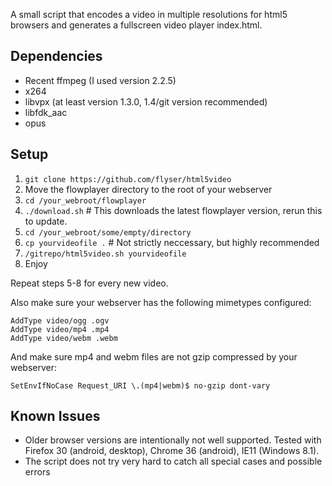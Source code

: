 A small script that encodes a video in multiple resolutions for
html5 browsers and generates a fullscreen video player index.html.

## Dependencies ##

 * Recent ffmpeg (I used version 2.2.5)
 * x264
 * libvpx (at least version 1.3.0, 1.4/git version recommended)
 * libfdk_aac
 * opus

## Setup ##

1. `git clone https://github.com/flyser/html5video`
2. Move the flowplayer directory to the root of your webserver
3. `cd /your_webroot/flowplayer`
4. `./download.sh` # This downloads the latest flowplayer version, rerun this to update.
5. `cd /your_webroot/some/empty/directory`
6. `cp yourvideofile .` # Not strictly neccessary, but highly recommended
7. `/gitrepo/html5video.sh yourvideofile`
8. Enjoy

Repeat steps 5-8 for every new video.

Also make sure your webserver has the following mimetypes configured:

	AddType video/ogg .ogv
	AddType video/mp4 .mp4
	AddType video/webm .webm

And make sure mp4 and webm files are not gzip compressed by your webserver:

	SetEnvIfNoCase Request_URI \.(mp4|webm)$ no-gzip dont-vary

## Known Issues ##

* Older browser versions are intentionally not well supported. Tested with Firefox 30 (android, desktop), Chrome 36 (android), IE11 (Windows 8.1).
* The script does not try very hard to catch all special cases and possible errors

